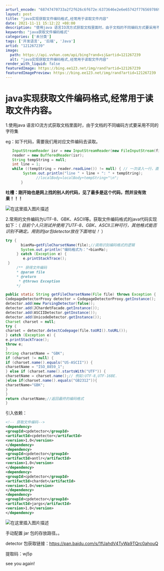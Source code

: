 ```yaml
---
arturl_encode: "68747470733a2f2f626c6f672e:6373646e2e6e65742f77656978696e5f34363031353236342f:61727469636c652f64657461696c732f313231323637323339"
layout: post
title: "java实现获取文件编码格式,经常用于读取文件内容"
date: 2021-11-11 15:12:22 +08:00
description: "使用java 语言IO流方式获取文档里面时，由于文档的不同编码方式要采用不同的字符集eg：如下代码，"
keywords: "java获取文件编码格式"
categories: ['未分类']
tags: ['开发语言', '后端', 'Java']
artid: "121267239"
image:
  path: https://api.vvhan.com/api/bing?rand=sj&artid=121267239
  alt: "java实现获取文件编码格式,经常用于读取文件内容"
render_with_liquid: false
featuredImage: https://bing.ee123.net/img/rand?artid=121267239
featuredImagePreview: https://bing.ee123.net/img/rand?artid=121267239
---
```


# java实现获取文件编码格式,经常用于读取文件内容。

1.使用java 语言IO流方式获取文档里面时，由于文档的不同编码方式要采用不同的字符集
  
eg：如下代码，需要我们用对应文件编码去读取。

```java
   InputStreamReader isr = new InputStreamReader(new FileInputStream(file),"utf-8");//file为文件对象
   reader = new BufferedReader(isr);
   String tempString = null;
   int line = 1;
   while ((tempString = reader.readLine()) != null) { // 一次读入一行，直到读入null为文件结束
        System.out.println("line " + line + ": " + tempString);
              //localBody=localBody+tempString+"\n";
       }

```

**吐槽：刚开始也是网上找的别人的代码，见了最多是这个代码，然并没有效果！！！**
  
![在这里插入图片描述](https://i-blog.csdnimg.cn/blog_migrate/350fa186cf25e4801e7223ad86bb7238.png)

2.常用的文件编码为UTF-8、GBK、ASCII等。获取文件编码格式的java代码实现如下：（
*目前个人只测试并使用了UTF-8、GBK、ASCII三种可行，其他格式能否识别不确定。用到的jar包detector放在下面地址！*
）

```java
try {
       bianMa=getFileCharsetName(file);//调用识别编码格式的逻辑
       System.out.println("编码格式为："+bianMa);
     } catch (Exception e) {
        e.printStackTrace();
 }
     /** 获得文件编码
	 * @param file
	 * @return
      * @throws Exception
	 */

public static String getFileCharsetName(File file) throws Exception {
CodepageDetectorProxy detector = CodepageDetectorProxy.getInstance();
detector.add(new ParsingDetector(false));
detector.add(JChardetFacade.getInstance());
detector.add(ASCIIDetector.getInstance());
detector.add(UnicodeDetector.getInstance());
Charset charset = null;
try {
charset = detector.detectCodepage(file.toURI().toURL());
} catch (Exception e) {
e.printStackTrace();
throw e;
}
String charsetName = "GBK";
if (charset != null) {
if (charset.name().equals("US-ASCII")) {
charsetName = "ISO_8859_1";
} else if (charset.name().startsWith("UTF")) {
charsetName = charset.name();// 例如:UTF-8,UTF-16BE.
}else if(charset.name().equals("GB2312")){
charsetName="GBK";
}
}
return charsetName;//返回最终的编码格式
}   

```

引入依赖：

```xml
<!-- 获取文件编码-->
<dependency>
<groupId>cpdetector</groupId>
<artifactId>cpdetector</artifactId>
<version>1.0</version>
</dependency>
<dependency>
<groupId>cpdetector</groupId>
<artifactId>antlr</artifactId>
<version>1.0</version>
</dependency>
<dependency>
<groupId>cpdetector</groupId>
<artifactId>chardet</artifactId>
<version>1.0</version>
</dependency>
<dependency>
<groupId>cpdetector</groupId>
<artifactId>jargs</artifactId>
<version>1.0</version>
</dependency>

```

![在这里插入图片描述](https://i-blog.csdnimg.cn/blog_migrate/a17dc82c1c85756bf30565a93c0f9ed7.png)
  
手动配置 jar 包的存放路径。。

detector 包获取链接：https://pan.baidu.com/s/1fUahdV4TyWa9TQrc0ahouQ
  
提取码：wj5p

see you again!
